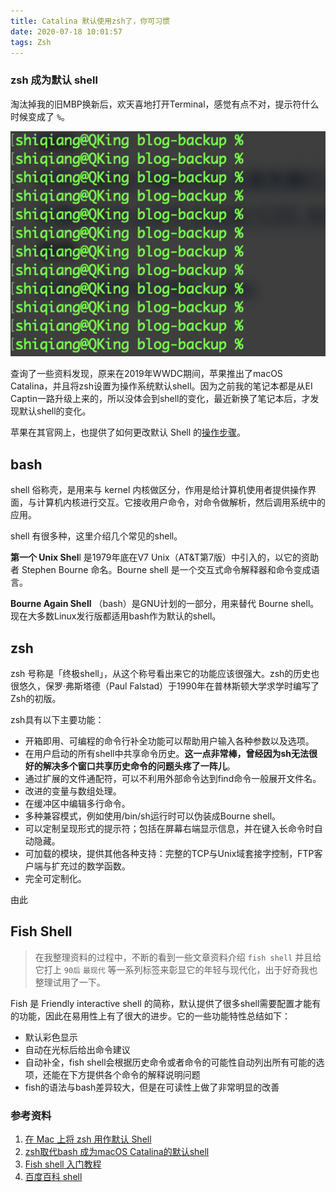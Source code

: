 ```yaml
---
title: Catalina 默认使用zsh了，你可习惯
date: 2020-07-18 10:01:57
tags: Zsh
---
```


### zsh 成为默认 shell

淘汰掉我的旧MBP换新后，欢天喜地打开Terminal，感觉有点不对，提示符什么时候变成了 `%`。

![image-20200718223437348](20200718-zsh-and-bash/image-20200718223437348.png)

查询了一些资料发现，原来在2019年WWDC期间，苹果推出了macOS Catalina，并且将zsh设置为操作系统默认shell。因为之前我的笔记本都是从EI Captin一路升级上来的，所以没体会到shell的变化，最近新换了笔记本后，才发现默认shell的变化。

苹果在其官网上，也提供了如何更改默认 Shell 的[操作步骤](https://support.apple.com/zh-cn/HT208050)。

## bash

shell 俗称壳，是用来与 kernel 内核做区分，作用是给计算机使用者提供操作界面，与计算机内核进行交互。它接收用户命令，对命令做解析，然后调用系统中的应用。

shell 有很多种，这里介绍几个常见的shell。

**第一个 Unix Shel**l 是1979年底在V7 Unix（AT&T第7版）中引入的，以它的资助者 Stephen Bourne 命名。Bourne shell 是一个交互式命令解释器和命令变成语言。

**Bourne Again Shell** （bash）是GNU计划的一部分，用来替代 Bourne shell。现在大多数Linux发行版都适用bash作为默认的shell。

## zsh

zsh 号称是「终极shell」，从这个称号看出来它的功能应该很强大。zsh的历史也很悠久，保罗·弗斯塔德（Paul Falstad）于1990年在普林斯顿大学求学时编写了Zsh的初版。

zsh具有以下主要功能：

- 开箱即用、可编程的命令行补全功能可以帮助用户输入各种参数以及选项。
- 在用户启动的所有shell中共享命令历史。**这一点非常棒，曾经因为sh无法很好的解决多个窗口共享历史命令的问题头疼了一阵儿**。
- 通过扩展的文件通配符，可以不利用外部命令达到find命令一般展开文件名。
- 改进的变量与数组处理。
- 在缓冲区中编辑多行命令。
- 多种兼容模式，例如使用/bin/sh运行时可以伪装成Bourne shell。
- 可以定制呈现形式的提示符；包括在屏幕右端显示信息，并在键入长命令时自动隐藏。
- 可加载的模块，提供其他各种支持：完整的TCP与Unix域套接字控制，FTP客户端与扩充过的数学函数。
- 完全可定制化。

由此

## Fish Shell

> 在我整理资料的过程中，不断的看到一些文章资料介绍 `fish shell` 并且给它打上 `90后` `最现代` 等一系列标签来彰显它的年轻与现代化，出于好奇我也整理试用了一下。

Fish 是 Friendly interactive shell 的简称，默认提供了很多shell需要配置才能有的功能，因此在易用性上有了很大的进步。它的一些功能特性总结如下：

* 默认彩色显示
* 自动在光标后给出命令建议
* 自动补全，fish shell会根据历史命令或者命令的可能性自动列出所有可能的选项，还能在下方提供各个命令的解释说明问题
* fish的语法与bash差异较大，但是在可读性上做了非常明显的改善

### 参考资料

1. [在 Mac 上将 zsh 用作默认 Shell](https://support.apple.com/zh-cn/HT208050)
2. [zsh取代bash 成为macOS Catalina的默认shell](https://www.cnbeta.com/articles/tech/853837.htm)
3. [Fish shell 入门教程](http://www.ruanyifeng.com/blog/2017/05/fish_shell.html)
4. [百度百科 shell](https://baike.baidu.com/item/shell/99702?fr=aladdin)

